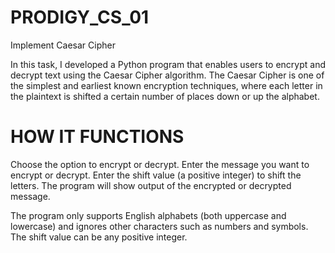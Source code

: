 # PRODIGY_CS_01
Implement Caesar Cipher

In this task, I developed a Python program that enables users to encrypt and decrypt text using the Caesar Cipher algorithm. The Caesar Cipher is one of the simplest and earliest known encryption techniques, where each letter in the plaintext is shifted a certain number of places down or up the alphabet.

# HOW IT FUNCTIONS

Choose the option to encrypt or decrypt.
Enter the message you want to encrypt or decrypt.
Enter the shift value (a positive integer) to shift the letters.
The program will show output of the encrypted or decrypted message.

The program only supports English alphabets (both uppercase and lowercase) and ignores other characters such as numbers and symbols.
The shift value can be any positive integer.
